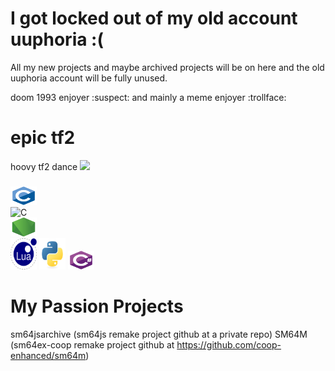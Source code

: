 # I got locked out of my old account uuphoria :(
All my new projects and maybe archived projects will be on here and the old uuphoria account will be fully unused.

doom 1993 enjoyer :suspect:
and mainly a meme enjoyer :trollface:

# epic tf2
hoovy tf2 dance
![](https://c.tenor.com/2I0e8Wused8AAAAd/tenor.gif)


###
<div align="left">
  <img src="https://raw.githubusercontent.com/devicons/devicon/6910f0503efdd315c8f9b858234310c06e04d9c0/icons/c/c-original.svg" height="30" width="42"  alt="javascript" />
  <div align="left">
  <img src="https://cdn.jsdelivr.net/gh/devicons/devicon/icons/javascript/javascript-original.svg" height="30" width="42"  alt="C" />



  
<div align="left">
  <img src="https://raw.githubusercontent.com/devicons/devicon/6910f0503efdd315c8f9b858234310c06e04d9c0/icons/nodejs/nodejs-original.svg" height="30" width="42"  alt="nodejs" />
  <div align="left">
  <img src="https://raw.githubusercontent.com/devicons/devicon/6910f0503efdd315c8f9b858234310c06e04d9c0/icons/lua/lua-original.svg" height="50" width="42"  alt="lua" />
  <img src="https://raw.githubusercontent.com/devicons/devicon/6910f0503efdd315c8f9b858234310c06e04d9c0/icons/python/python-original.svg" height="50" width="42"  alt="python" />
  <img src="https://raw.githubusercontent.com/devicons/devicon/6910f0503efdd315c8f9b858234310c06e04d9c0/icons/csharp/csharp-original.svg" height="30" width="42"  alt="C-Sharp" />


# My Passion Projects
sm64jsarchive (sm64js remake project github at a private repo)
SM64M (sm64ex-coop remake project github at https://github.com/coop-enhanced/sm64m) 
